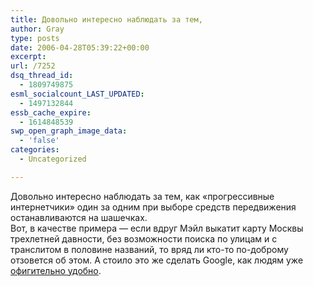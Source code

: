 ```yaml
---
title: Довольно интересно наблюдать за тем,
author: Gray
type: posts
date: 2006-04-28T05:39:22+00:00
excerpt:
url: /7252
dsq_thread_id:
  - 1809749875
esml_socialcount_LAST_UPDATED:
  - 1497132844
essb_cache_expire:
  - 1614848539
swp_open_graph_image_data:
  - 'false'
categories:
  - Uncategorized

---
```








Довольно интересно наблюдать за тем, как &#171;прогрессивные интернетчики&#187; один за одним при выборе средств передвижения останавливаются на шашечках.  
Вот, в качестве примера &#8212; если вдруг Мэйл выкатит карту Москвы трехлетней давности, без возможности поиска по улицам и с транслитом в половине названий, то вряд ли кто-то по-доброму отзовется об этом. А стоило это же сделать Google, как людям уже <a href="http://dragoman.livejournal.com/126032.html" target="_blank">офигительно удобно</a>.